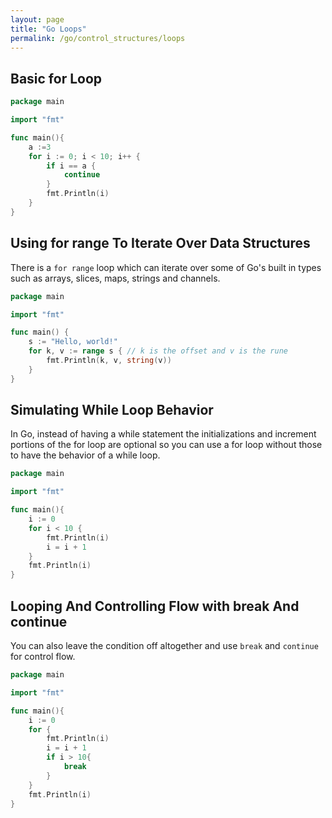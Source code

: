 ```yaml
---
layout: page
title: "Go Loops"
permalink: /go/control_structures/loops
---
```


## Basic for Loop

```go
package main

import "fmt"

func main(){
    a :=3
    for i := 0; i < 10; i++ {
        if i == a {
            continue
        }
        fmt.Println(i)
    }
}
```

## Using for range To Iterate Over Data Structures

There is a `for range` loop which can iterate over some of Go's built in types such as arrays, slices, maps, strings and channels.

```go
package main

import "fmt"

func main() {
    s := "Hello, world!"
    for k, v := range s { // k is the offset and v is the rune
        fmt.Println(k, v, string(v))
    }
}
```

## Simulating While Loop Behavior

In Go, instead of having a while statement the initializations and increment portions of the for loop are optional so you can use a for loop without those to have the behavior of a while loop.

```go
package main

import "fmt"

func main(){
    i := 0
    for i < 10 {
        fmt.Println(i)
        i = i + 1
    }
    fmt.Println(i)
}
```

## Looping And Controlling Flow with break And continue

You can also leave the condition off altogether and use `break` and `continue` for control flow.

```go
package main

import "fmt"

func main(){
    i := 0
    for {
        fmt.Println(i)
        i = i + 1
        if i > 10{
            break
        }
    }
    fmt.Println(i)
}
```
